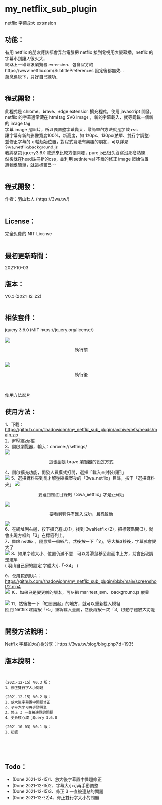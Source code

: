 # my_netflix_sub_plugin
netflix 字幕放大 extension

<h2>功能：</h2>
有用 netflix 的朋友應該都會弄台電腦把 netflix 接到電視用大螢幕播，netflix 的字幕小到讓人很火大。<br>
網路上一堆垃圾瀏覽器 extension、包含官方的 https://www.netflix.com/SubtitlePreferences 設定後都無效...<br> 
萬念俱灰下，只好自己練功...<br>
<br>
<h2>程式開發：</h2>
此程式是 chrome、brave、edge extension 擴充程式，使用 javascript 開發。<br>
netflix 的字幕通常藏在 html tag SVG image ，新的字幕載入，就等同載一個新的 image tag<br>
字幕 image 是圖片，所以要調整字幕變大，最簡單的方法就是加載 css<br>
讓字幕有新的影像寬度100%，新高度，如 120px、130px(依單、雙行字調整)<br>
並修正字幕的 x 軸起始位置，對程式寫法有興趣的朋友，可以詳見 3wa_netflix/background.js<br>
我將整包 jquery3.6.0 載進來比較方便開發，pure js已很久沒寫沒那麼熟練...<br>
然後就在head註冊新的css，並利用 setInterval 不斷的修正 image 起始位置<br>
邏輯很簡單，就這樣而已^^ 
<br>
<br>
<h2>程式開發：</h2>
作者：羽山秋人 (https://3wa.tw/)
<br>
<br>
<h2>License：</h2>
完全免費的 MIT License
<br>
<br>
<h2>最初更新時間：</h2>
2021-10-03
<br>
<h2>版本：</h2>
V0.3 (2021-12-22)
<br><br>
<h2>相依套件：</h2>
jquery 3.6.0 (MIT https://jquery.org/license/)
<br><br>
<img src="screenshot/V02_1.jpg">
<p align="center">執行前</p>
<br>
<img src="screenshot/V02_2.jpg">
<p align="center">執行後</p>
<br>
<br>
<a target="_blank" href="https://github.com/shadowjohn/my_netflix_sub_plugin/blob/main/screenshot/2.mp4">使用方法影片</a>

<h2>使用方法：</h2>

1、下載：https://github.com/shadowjohn/my_netflix_sub_plugin/archive/refs/heads/main.zip
<br>
2、解壓縮zip檔
<br>
3、開啟瀏覽器，輸入：chrome://settings/
<br>
<img src="screenshot/1.png">
<p align="center">這張圖是 brave 瀏覽器的設定方式</p>
4、開啟擴充功能，開發人員模式打開，選擇「載入未封裝項目」
<br>
<img src="screenshot/2.png">
5、選擇資料夾到剛才解壓縮檔案後的「3wa_netflix」目錄，按下「選擇資料夾」
<img src="screenshot/3.png">
<p align="center">要選到裡面目錄的「3wa_netflix」才是正確哦</p>
<img src="screenshot/5.png">
<p align="center">要看到套件有匯入成功，且有啟動</p>
<img src="screenshot/4.png"><br>
6、在網址列右邊，按下擴充程式(1)，找到 3waNetflix (2)，把標簽點開(3)，就會出現方框的「3」在標籤列上。<br>
7、開啟 netflix ，隨意播一個影片，然後按一下「3」，等大概3秒後，字幕就會變大了<br>

<img src="screenshot/V02_2.jpg">
8、如果字體大小、位置仍滿不意，可以將滑鼠移至畫面中上方，就會出現調整選單<br>
( 羽山自己家的設定 字體大小「-34」 )

9、使用範例影片：<a target="_blank" href="https://github.com/shadowjohn/my_netflix_sub_plugin/blob/main/screenshot/2.mp4">https://github.com/shadowjohn/my_netflix_sub_plugin/blob/main/screenshot/2.mp4</a>
<br>
<img src="screenshot/7.png">
10、如果只是要更新的版本，可以把 manifest.json、background.js 覆蓋<br>
<br>
<img src="screenshot/6.png">
11、然後按一下「紅圈圈起」的地方，就可以重新載入模組<br>
回到 Netflix 建議按「F5」重新載入畫面，然後再按一次「3」啟動字體放大功能
<br>
<br>
<h2>開發方法說明：</h2>
Netflix 字幕加大心得分享：https://3wa.tw/blog/blog.php?id=1935
<br>
<h2>版本說明：</h2>
<pre>

    (2021-12-15) V0.3 版：
    1、修正雙行字大小問題
    
    (2021-12-15) V0.2 版：
    1、放大後字幕置中問題修正
    2、字幕大小可再手動調整
    3、修正 3 一直被連點的問題
    4、更新核心成 jQuery 3.6.0
    
    (2021-10-03) V0.1 版：
    1、初版
  
</pre>
<br>  
<h2>Todo：</h2>
<ul>
  <li>(Done 2021-12-15)1、放大後字幕置中問題修正</li>
  <li>(Done 2021-12-15)2、字幕大小可再手動調整</li>
  <li>(Done 2021-12-15)3、修正 3 一直被連點的問題</li>
  <li>(Done 2021-12-22)4、修正雙行字大小的問題</li>
</ul>
